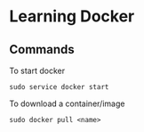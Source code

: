 # Learning Docker

## Commands
To start docker
```
sudo service docker start
```
To download a container/image
```
sudo docker pull <name>
```
